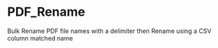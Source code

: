 # PDF_Rename
Bulk Rename PDF file names with a delimiter then Rename using a CSV column matched name  
